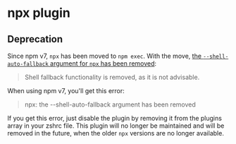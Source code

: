 # npx plugin

## Deprecation

Since npm v7, `npx` has been moved to `npm exec`. With the
move, [the `--shell-auto-fallback` argument for `npx` has been removed](https://github.com/npm/cli/blob/v7.0.0/docs/content/cli-commands/npm-exec.md#compatibility-with-older-npx-versions):

> Shell fallback functionality is removed, as it is not advisable.

When using npm v7, you'll get this error:

> npx: the --shell-auto-fallback argument has been removed

If you get this error, just disable the plugin by removing it from the plugins array in your zshrc file. This plugin
will no longer be maintained and will be removed in the future, when the older `npx` versions are no longer available.
